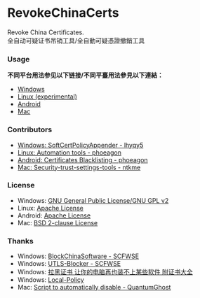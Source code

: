 ﻿RevokeChinaCerts
==============
Revoke China Certificates.<br />
全自动可疑证书吊销工具/全自動可疑憑證撤銷工具<br />

### Usage
**不同平台用法参见以下链接/不同平臺用法參見以下連結：**
* [Windows](https://github.com/chengr28/RevokeChinaCerts/tree/master/Windows)
* [Linux (experimental)](https://github.com/chengr28/RevokeChinaCerts/tree/master/Linux)
* [Android](https://github.com/chengr28/RevokeChinaCerts/tree/master/Android)
* [Mac](https://github.com/chengr28/RevokeChinaCerts/tree/master/Mac)

### Contributors
* [Windows: SoftCertPolicyAppender - lhyqy5](https://github.com/lhyqy5/RevokeChinaCerts/tree/master/Windows/SoftCertPolicyAppender)
* [Linux: Automation tools - phoeagon](https://github.com/phoeagon/RevokeChinaCerts/tree/master/Linux)
* [Android: Certificates Blacklisting - phoeagon](https://github.com/phoeagon/RevokeChinaCerts/tree/master/Android)
* [Mac: Security-trust-settings-tools - ntkme](https://github.com/ntkme/security-trust-settings-tools)

### License
* Windows: [GNU General Public License/GNU GPL v2](https://github.com/chengr28/RevokeChinaCerts/blob/master/Windows/LICENSE)
* Linux: [Apache License](https://github.com/chengr28/RevokeChinaCerts/blob/master/Linux/LICENSE)
* Android: [Apache License](https://github.com/chengr28/RevokeChinaCerts/blob/master/Android/LICENSE)
* Mac: [BSD 2-clause License](https://github.com/chengr28/RevokeChinaCerts/blob/master/Mac/LICENSE)

### Thanks
* Windows: [BlockChinaSoftware - SCFWSE](https://github.com/SCFWSE/BlockChinaSoftware)
* Windows: [UTLS-Blocker - SCFWSE](https://github.com/SCFWSE/UTLS-Blocker)
* Windows: [拉黑证书 让你的电脑再也装不上某些软件 附证书大全](http://blog.eqoe.cn/posts/ban-digital-cert.html)
* Windows: [Local-Policy](https://bitbucket.org/MartinEden/local-policy/overview)
* Mac: [Script to automatically disable - QuantumGhost](https://github.com/QuantumGhost/RevokeChinaCerts/tree/master/Mac)
